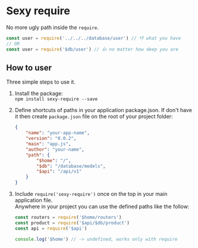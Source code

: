 # Sexy require
No more ugly path inside the `require`. <br/>
```js
const user = require('../../../database/user') // 👎 what you have
// OR
const user = require('$db/user') // 👍 no matter how deep you are
```

## How to user
Three simple steps to use it.
1. Install the package:<br/>
	`npm install sexy-require --save`

2. Define shortcuts of paths in your application package.json. If don't have it then create `package.json` file on the root of your project folder:

	```json
	{
		"name": "your-app-name",
		"version": "0.0.2",
		"main": "app.js",
		"author": "your-name",
		"path": {
			"$home": "/",
			"$db": "/database/models",
			"$api": "/api/v1"
		}
	}
	```

3. Include `require('sexy-require')` once on the top in your main application file.<br/>
Anywhere in your project you can use the defined paths like the follow:

	```js
	const routers = require('$home/routers')
	const product = require('$api/$db/product')
	const api = require('$api')

	console.log('$home') // -> undefined, works only with require
	```
